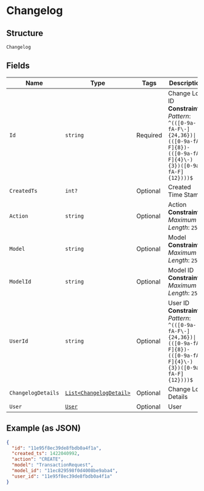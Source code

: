 
# Changelog

## Structure

`Changelog`

## Fields

| Name | Type | Tags | Description |
|  --- | --- | --- | --- |
| `Id` | `string` | Required | Change Log ID<br>**Constraints**: *Pattern*: `^(([0-9a-fA-F\-]{24,36})\|(([0-9a-fA-F]{8})-(([0-9a-fA-F]{4}\-){3})([0-9a-fA-F]{12})))$` |
| `CreatedTs` | `int?` | Optional | Created Time Stamp |
| `Action` | `string` | Optional | Action<br>**Constraints**: *Maximum Length*: `255` |
| `Model` | `string` | Optional | Model<br>**Constraints**: *Maximum Length*: `255` |
| `ModelId` | `string` | Optional | Model ID<br>**Constraints**: *Maximum Length*: `255` |
| `UserId` | `string` | Optional | User ID<br>**Constraints**: *Pattern*: `^(([0-9a-fA-F\-]{24,36})\|(([0-9a-fA-F]{8})-(([0-9a-fA-F]{4}\-){3})([0-9a-fA-F]{12})))$` |
| `ChangelogDetails` | [`List<ChangelogDetail>`](../../doc/models/changelog-detail.md) | Optional | Change Log Details |
| `User` | [`User`](../../doc/models/user.md) | Optional | User |

## Example (as JSON)

```json
{
  "id": "11e95f8ec39de8fbdb0a4f1a",
  "created_ts": 1422040992,
  "action": "CREATE",
  "model": "TransactionRequest",
  "model_id": "11ec829598f0d4008be9aba4",
  "user_id": "11e95f8ec39de8fbdb0a4f1a"
}
```

